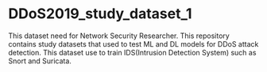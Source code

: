 # DDoS2019_study_dataset_1
This dataset need for Network Security Researcher.
This repository contains study datasets that used to test ML and DL models for DDoS attack detection.
This dataset use to train IDS(Intrusion Detection System) such as Snort and Suricata.
